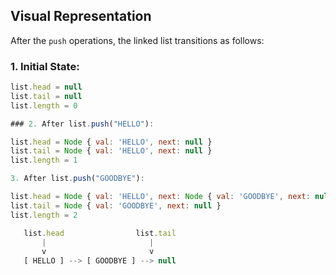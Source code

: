 ## Visual Representation

After the `push` operations, the linked list transitions as follows:

### 1. Initial State:
```javascript
list.head = null
list.tail = null
list.length = 0

### 2. After list.push("HELLO"):

list.head = Node { val: 'HELLO', next: null }
list.tail = Node { val: 'HELLO', next: null }
list.length = 1

3. After list.push("GOODBYE"):

list.head = Node { val: 'HELLO', next: Node { val: 'GOODBYE', next: null } }
list.tail = Node { val: 'GOODBYE', next: null }
list.length = 2

   list.head                list.tail
       |                       |
       v                       v
   [ HELLO ] --> [ GOODBYE ] --> null
